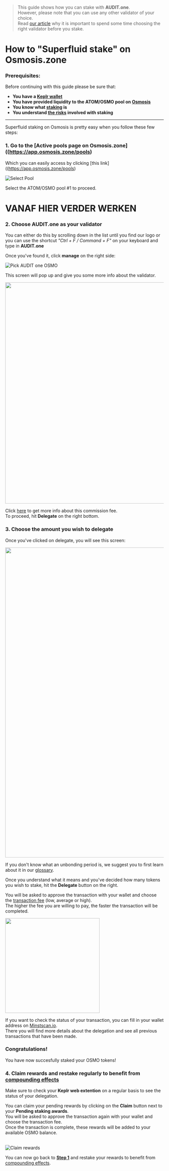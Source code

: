   > This guide shows how you can stake with **AUDIT.one**. <br>
  > However, please note that you can use any other validator of your choice. <br>
  > Read [our article](Importance_of_choosing_the_right_validator.md) why it is important to spend some time choosing the right validator before you stake.

# How to "Superfluid stake" on Osmosis.zone

### Prerequisites:

Before continuing with this guide please be sure that:

- **You have a [Keplr wallet](How_to_create_a_Keplr_wallet.md)**
- **You have provided liquidity to the ATOM/OSMO pool on [Osmosis](https://app.osmosis.zone/pools)**
- **You know what [staking](What_is_staking.md) is**
- **You understand [the risks](Risks_of_staking.md) involved with staking**

***


Superfluid staking on Osmosis is pretty easy when you follow these few steps:

### **1.  Go to the <a name="step1"> [Active pools page on Osmosis.zone]((https://app.osmosis.zone/pools) </a>**

Which you can easily access by clicking [this link]((https://app.osmosis.zone/pools)

![Select Pool](https://user-images.githubusercontent.com/95366163/156808885-d95a4a07-246b-43c4-8848-abaa672bec7a.png)

Select the ATOM/OSMO pool #1 to proceed.

# VANAF HIER VERDER WERKEN
 
### **2.  Choose AUDIT.one as your validator**

You can either do this by scrolling down in the list until you find our logo or you can use the shortcut _"Ctrl + F / Command + F"_ on your keyboard and type in **AUDIT.one**

Once you've found it, click **manage** on the right side:

![Pick AUDIT one OSMO](https://user-images.githubusercontent.com/95366163/148534478-b088bc1c-ec94-4577-9b65-fe7305b9aea7.png)

This screen will pop up and give you some more info about the validator. 

<img width="700" src="https://user-images.githubusercontent.com/95366163/148533039-a00b4cf5-e902-4923-83bf-d87cd8f8ea27.png">

Click [here](Validator_fee.md) to get more info about this commission fee. <br>
To proceed, hit **Delegate** on the right bottom.


### **3.  Choose the amount you wish to delegate**

Once you've clicked on delegate, you will see this screen:

<img width="981" src="https://user-images.githubusercontent.com/95366163/148533277-796a7e3d-3f2e-4239-be27-750963f76181.png">

If you don't know what an unbonding period is, we suggest you to first learn about it in our [glossary](Unbonding_period.md).

Once you understand what it means and you've decided how many tokens you wish to stake, hit the **Delegate** button on the right.

You will be asked to approve the transaction with your wallet and choose the [transaction fee](Transaction_fees.md) (low, average or high). <br>
The higher the fee you are willing to pay, the faster the transaction will be completed.

<img width="300" src="https://user-images.githubusercontent.com/95366163/148531482-68f51a1d-b520-47c1-a56e-0752bb0db0e9.png">

If you want to check the status of your transaction, you can fill in your wallet address on [Minstscan.io](https://www.mintscan.io/osmosis). <br>
There you will find more details about the delegation and see all previous transactions that have been made.

### **Congratulations!** 
You have now succesfully staked your OSMO tokens!


### **4.  Claim rewards and restake regularly to benefit from [compounding effects](Compounding_interest.md)**

Make sure to check your **Keplr web extention** on a regular basis to see the status of your delegation.

You can claim your pending rewards by clicking on the **Claim** button next to your **Pending staking awards**.<br>
You will be asked to approve the transaction again with your wallet and choose the transaction fee. <br>
Once the transaction is complete, these rewards will be added to your available OSMO balance. <br> <br>

![Claim rewards](https://user-images.githubusercontent.com/95366163/148682458-581b3490-d45f-4da6-bdb6-fc383a8055aa.png)

You can now go back to [**Step 1**](#step1) and restake your rewards to benefit from [compounding effects](Compounding_interest.md).

